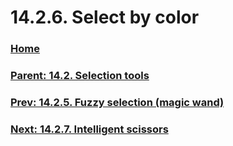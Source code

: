 # 14.2.6. Select by color

### [Home](./00-home.md)
### [Parent: 14.2. Selection tools](./14-02-00-selection-tools.md)
### [Prev: 14.2.5. Fuzzy selection (magic wand)](./14-02-05-fuzzy-selection-magic-wand.md)
### [Next: 14.2.7. Intelligent scissors](./14-02-07-intelligent-scissors.md)
